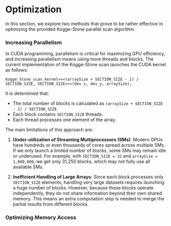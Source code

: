 # Optimization
In this section, we explore two methods that prove to be rather effective in optimizing the provided Kogge-Stone parallel scan algorithm.
### Increasing Parallelism
In CUDA programming, parallelism is critical for maximizing GPU efficiency, and increasing parallelism means using more threads and blocks. The current implementation of the Kogge-Stone scan launches the CUDA kernel as follows:
```c=
Kogge_Stone_scan_kernel<<<(arraySize + SECTION_SIZE - 1) / SECTION_SIZE, SECTION_SIZE>>>(dev_x, dev_y, arraySize);
```
It is determined that:
* The total number of blocks is calculated as `(arraySize + SECTION_SIZE - 1) / SECTION_SIZE`.
* Each block contains `SECTION_SIZE` threads.
* Each thread processes one element of the array.

The main limitations of this approach are:

1. **Under-utilization of Streaming Multiprocessors (SMs)**: Modern GPUs have hundreds or even thousands of cores spread across multiple SMs. If we only launch a limited number of blocks, some SMs may remain idle or underused. For example, with `SECTION_SIZE = 32` and `arraySize = 1,000,000`, we get only 31,250 blocks, which may not fully use all available SMs.

2. **Inefficient Handling of Large Arrays**: Since each block processes only `SECTION_SIZE` elements, handling very large datasets requires launching a huge number of blocks. However, because these blocks operate independently, they do not share information beyond their own shared memory. This means an extra computation step is needed to merge the partial results from different blocks.



### Optimizing Memory Access
